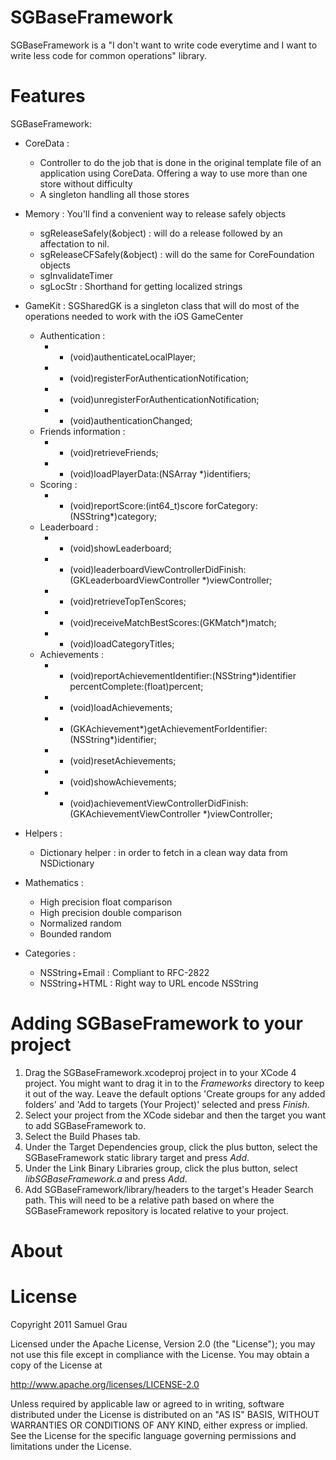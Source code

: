 SGBaseFramework
============
SGBaseFramework is a "I don't want to write code everytime and I want to write less code for common operations" library.

Features
============
SGBaseFramework:

- CoreData : 
  - Controller to do the job that is done in the original template file of an application using CoreData. 
  Offering a way to use more than one store without difficulty
  - A singleton handling all those stores

- Memory : You'll find a convenient way to release safely objects
  - sgReleaseSafely(&object) : will do a release followed by an affectation to nil.
  - sgReleaseCFSafely(&object) : will do the same for CoreFoundation objects
  - sgInvalidateTimer
  - sgLocStr : Shorthand for getting localized strings

- GameKit : SGSharedGK is a singleton class that will do most of the operations needed to work with the iOS GameCenter
  - Authentication :
      * - (void)authenticateLocalPlayer;
      * - (void)registerForAuthenticationNotification;
      * - (void)unregisterForAuthenticationNotification;
      * - (void)authenticationChanged;
  - Friends information :
      * - (void)retrieveFriends;
      * - (void)loadPlayerData:(NSArray *)identifiers;
  - Scoring :
      * - (void)reportScore:(int64_t)score forCategory:(NSString*)category;
  - Leaderboard :
      * - (void)showLeaderboard;
      * - (void)leaderboardViewControllerDidFinish:(GKLeaderboardViewController *)viewController;
      * - (void)retrieveTopTenScores;
      * - (void)receiveMatchBestScores:(GKMatch*)match;
      * - (void)loadCategoryTitles;
  - Achievements :
      * - (void)reportAchievementIdentifier:(NSString*)identifier percentComplete:(float)percent;
      * - (void)loadAchievements;
      * - (GKAchievement*)getAchievementForIdentifier:(NSString*)identifier;
      * - (void)resetAchievements;
      * - (void)showAchievements;
      * - (void)achievementViewControllerDidFinish:(GKAchievementViewController *)viewController;

- Helpers :
  - Dictionary helper : in order to fetch in a clean way data from NSDictionary

- Mathematics :
  - High precision float comparison
  - High precision double comparison
  - Normalized random
  - Bounded random

- Categories :
  - NSString+Email : Compliant to RFC-2822
  - NSString+HTML : Right way to URL encode NSString


Adding SGBaseFramework to your project
============
1. Drag the SGBaseFramework.xcodeproj project in to your XCode 4 project. You might want to drag it in to the *Frameworks* directory to keep it out of the way. Leave the default options 'Create groups for any added folders' and 'Add to targets (Your Project)' selected and press *Finish*.
2. Select your project from the XCode sidebar and then the target you want to add SGBaseFramework to.
3. Select the Build Phases tab.
4. Under the Target Dependencies group, click the plus button, select the SGBaseFramework static library target and press *Add*.
5. Under the Link Binary Libraries group, click the plus button, select *libSGBaseFramework.a* and press *Add*.
6. Add SGBaseFramework/library/headers to the target's Header Search path. This will need to be a relative path based on where the SGBaseFramework repository is located relative to your project. 


About
============




License
============

Copyright 2011 Samuel Grau

Licensed under the Apache License, Version 2.0 (the "License"); you may not use this file except in compliance with the License. You may obtain a copy of the License at 

http://www.apache.org/licenses/LICENSE-2.0 

Unless required by applicable law or agreed to in writing, software distributed under the License is distributed on an "AS IS" BASIS, WITHOUT WARRANTIES OR CONDITIONS OF ANY KIND, either express or implied. See the License for the specific language governing permissions and limitations under the License.